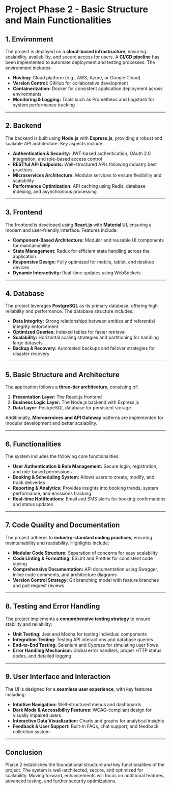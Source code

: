 # Project Phase 2 - Basic Structure and Main Functionalities

## 1. Environment
The project is deployed on a **cloud-based infrastructure**, ensuring scalability, availability, and secure access for users. A **CI/CD pipeline** has been implemented to automate deployment and testing processes. The environment includes:
- **Hosting:** Cloud platform (e.g., AWS, Azure, or Google Cloud)
- **Version Control:** GitHub for collaborative development
- **Containerization:** Docker for consistent application deployment across environments
- **Monitoring & Logging:** Tools such as Prometheus and Logstash for system performance tracking

---

## 2. Backend
The backend is built using **Node.js** with **Express.js**, providing a robust and scalable API architecture. Key aspects include:
- **Authentication & Security:** JWT-based authentication, OAuth 2.0 integration, and role-based access control
- **RESTful API Endpoints:** Well-structured APIs following industry best practices
- **Microservices Architecture:** Modular services to ensure flexibility and scalability
- **Performance Optimization:** API caching using Redis, database indexing, and asynchronous processing

---

## 3. Frontend
The frontend is developed using **React.js** with **Material UI**, ensuring a modern and user-friendly interface. Features include:
- **Component-Based Architecture:** Modular and reusable UI components for maintainability
- **State Management:** Redux for efficient state handling across the application
- **Responsive Design:** Fully optimized for mobile, tablet, and desktop devices
- **Dynamic Interactivity:** Real-time updates using WebSockets

---

## 4. Database
The project leverages **PostgreSQL** as its primary database, offering high reliability and performance. The database structure includes:
- **Data Integrity:** Strong relationships between entities and referential integrity enforcement
- **Optimized Queries:** Indexed tables for faster retrieval
- **Scalability:** Horizontal scaling strategies and partitioning for handling large datasets
- **Backup & Recovery:** Automated backups and failover strategies for disaster recovery

---

## 5. Basic Structure and Architecture
The application follows a **three-tier architecture**, consisting of:
1. **Presentation Layer:** The React.js frontend
2. **Business Logic Layer:** The Node.js backend with Express.js
3. **Data Layer:** PostgreSQL database for persistent storage

Additionally, **Microservices and API Gateway** patterns are implemented for modular development and better scalability.

---

## 6. Functionalities
The system includes the following core functionalities:
- **User Authentication & Role Management:** Secure login, registration, and role-based permissions
- **Booking & Scheduling System:** Allows users to create, modify, and track deliveries
- **Reporting & Analytics:** Provides insights into booking trends, system performance, and emissions tracking
- **Real-time Notifications:** Email and SMS alerts for booking confirmations and status updates

---

## 7. Code Quality and Documentation
The project adheres to **industry-standard coding practices**, ensuring maintainability and readability. Highlights include:
- **Modular Code Structure:** Separation of concerns for easy scalability
- **Code Linting & Formatting:** ESLint and Prettier for consistent code styling
- **Comprehensive Documentation:** API documentation using Swagger, inline code comments, and architecture diagrams
- **Version Control Strategy:** Git branching model with feature branches and pull request reviews

---

## 8. Testing and Error Handling
The project implements a **comprehensive testing strategy** to ensure stability and reliability:
- **Unit Testing:** Jest and Mocha for testing individual components
- **Integration Testing:** Testing API interactions and database queries
- **End-to-End Testing:** Selenium and Cypress for simulating user flows
- **Error Handling Mechanism:** Global error handlers, proper HTTP status codes, and detailed logging

---

## 9. User Interface and Interaction
The UI is designed for a **seamless user experience**, with key features including:
- **Intuitive Navigation:** Well-structured menus and dashboards
- **Dark Mode & Accessibility Features:** WCAG-compliant design for visually impaired users
- **Interactive Data Visualization:** Charts and graphs for analytical insights
- **Feedback & User Support:** Built-in FAQs, chat support, and feedback collection system

---

## Conclusion
Phase 2 establishes the foundational structure and key functionalities of the project. The system is well-architected, secure, and optimized for scalability. Moving forward, enhancements will focus on additional features, advanced testing, and further security optimizations.
